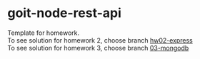 # goit-node-rest-api

Template for homework.  
To see solution for homework 2, choose branch [hw02-express](https://github.com/DimkaGrek/goit-node-rest-api/tree/hw02-express)  
To see solution for homework 3, choose branch [03-mongodb](https://github.com/DimkaGrek/goit-node-rest-api/tree/03-mongodb)

